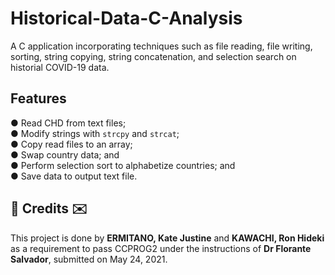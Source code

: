 # Historical-Data-C-Analysis
A C application incorporating techniques such as file reading, file writing, sorting, string copying, string concatenation, and selection search on historial COVID-19 data.

## Features
● Read CHD from text files;</br>
● Modify strings with `strcpy` and `strcat`;</br>
● Copy read files to an array;</br>
● Swap country data; and</br>
● Perform selection sort to alphabetize countries; and</br>
● Save data to output text file.

<h2>💌 Credits ✉️</h2>
This project is done by <b>ERMITANO, Kate Justine</b> and <b>KAWACHI, Ron Hideki</b> as a requirement to pass CCPROG2 under the instructions of <b>Dr Florante Salvador</b>, submitted on May 24, 2021.
